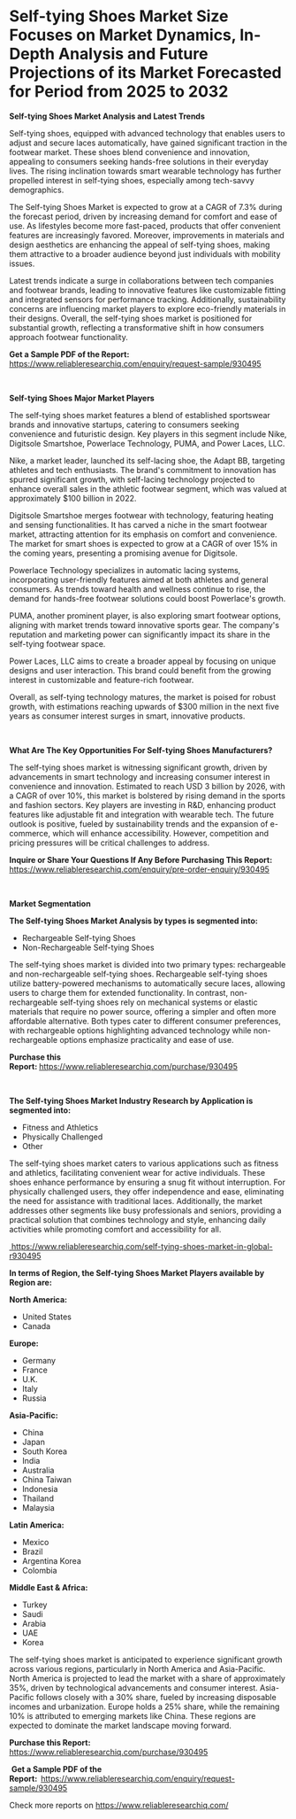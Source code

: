<p><h1>Self-tying Shoes Market Size Focuses on Market Dynamics, In-Depth Analysis and Future Projections of its Market Forecasted for Period from 2025 to 2032</h1></p><p><strong>Self-tying Shoes Market Analysis and Latest Trends</strong></p>
<p><p>Self-tying shoes, equipped with advanced technology that enables users to adjust and secure laces automatically, have gained significant traction in the footwear market. These shoes blend convenience and innovation, appealing to consumers seeking hands-free solutions in their everyday lives. The rising inclination towards smart wearable technology has further propelled interest in self-tying shoes, especially among tech-savvy demographics.</p><p>The Self-tying Shoes Market is expected to grow at a CAGR of 7.3% during the forecast period, driven by increasing demand for comfort and ease of use. As lifestyles become more fast-paced, products that offer convenient features are increasingly favored. Moreover, improvements in materials and design aesthetics are enhancing the appeal of self-tying shoes, making them attractive to a broader audience beyond just individuals with mobility issues.</p><p>Latest trends indicate a surge in collaborations between tech companies and footwear brands, leading to innovative features like customizable fitting and integrated sensors for performance tracking. Additionally, sustainability concerns are influencing market players to explore eco-friendly materials in their designs. Overall, the self-tying shoes market is positioned for substantial growth, reflecting a transformative shift in how consumers approach footwear functionality.</p></p>
<p><strong>Get a Sample PDF of the Report:&nbsp;</strong> <a href="https://www.reliableresearchiq.com/enquiry/request-sample/930495?utm_campaign=2302&utm_medium=2&utm_source=Github&utm_content=ia&utm_term=21032025&utm_id=self-tying-shoes">https://www.reliableresearchiq.com/enquiry/request-sample/930495</a></p>
<p>&nbsp;</p>
<p><strong>Self-tying Shoes Major Market Players</strong></p>
<p><p>The self-tying shoes market features a blend of established sportswear brands and innovative startups, catering to consumers seeking convenience and futuristic design. Key players in this segment include Nike, Digitsole Smartshoe, Powerlace Technology, PUMA, and Power Laces, LLC.</p><p>Nike, a market leader, launched its self-lacing shoe, the Adapt BB, targeting athletes and tech enthusiasts. The brand's commitment to innovation has spurred significant growth, with self-lacing technology projected to enhance overall sales in the athletic footwear segment, which was valued at approximately $100 billion in 2022.</p><p>Digitsole Smartshoe merges footwear with technology, featuring heating and sensing functionalities. It has carved a niche in the smart footwear market, attracting attention for its emphasis on comfort and convenience. The market for smart shoes is expected to grow at a CAGR of over 15% in the coming years, presenting a promising avenue for Digitsole.</p><p>Powerlace Technology specializes in automatic lacing systems, incorporating user-friendly features aimed at both athletes and general consumers. As trends toward health and wellness continue to rise, the demand for hands-free footwear solutions could boost Powerlace's growth.</p><p>PUMA, another prominent player, is also exploring smart footwear options, aligning with market trends toward innovative sports gear. The company's reputation and marketing power can significantly impact its share in the self-tying footwear space.</p><p>Power Laces, LLC aims to create a broader appeal by focusing on unique designs and user interaction. This brand could benefit from the growing interest in customizable and feature-rich footwear.</p><p>Overall, as self-tying technology matures, the market is poised for robust growth, with estimations reaching upwards of $300 million in the next five years as consumer interest surges in smart, innovative products.</p></p>
<p>&nbsp;</p>
<p><strong>What Are The Key Opportunities For Self-tying Shoes Manufacturers?</strong></p>
<p><p>The self-tying shoes market is witnessing significant growth, driven by advancements in smart technology and increasing consumer interest in convenience and innovation. Estimated to reach USD 3 billion by 2026, with a CAGR of over 10%, this market is bolstered by rising demand in the sports and fashion sectors. Key players are investing in R&D, enhancing product features like adjustable fit and integration with wearable tech. The future outlook is positive, fueled by sustainability trends and the expansion of e-commerce, which will enhance accessibility. However, competition and pricing pressures will be critical challenges to address.</p></p>
<p><strong>Inquire or Share Your Questions If Any Before Purchasing This Report:</strong> <a href="https://www.reliableresearchiq.com/enquiry/pre-order-enquiry/930495?utm_campaign=2302&utm_medium=2&utm_source=Github&utm_content=ia&utm_term=21032025&utm_id=self-tying-shoes">https://www.reliableresearchiq.com/enquiry/pre-order-enquiry/930495</a></p>
<p>&nbsp;</p>
<p><strong>Market Segmentation</strong></p>
<p><strong>The Self-tying Shoes Market Analysis by types is segmented into:</strong></p>
<p><ul><li>Rechargeable Self-tying Shoes</li><li>Non-Rechargeable Self-tying Shoes</li></ul></p>
<p><p>The self-tying shoes market is divided into two primary types: rechargeable and non-rechargeable self-tying shoes. Rechargeable self-tying shoes utilize battery-powered mechanisms to automatically secure laces, allowing users to charge them for extended functionality. In contrast, non-rechargeable self-tying shoes rely on mechanical systems or elastic materials that require no power source, offering a simpler and often more affordable alternative. Both types cater to different consumer preferences, with rechargeable options highlighting advanced technology while non-rechargeable options emphasize practicality and ease of use.</p></p>
<p><strong>Purchase this Report:&nbsp;</strong><a href="https://www.reliableresearchiq.com/purchase/930495?utm_campaign=2302&utm_medium=2&utm_source=Github&utm_content=ia&utm_term=21032025&utm_id=self-tying-shoes">https://www.reliableresearchiq.com/purchase/930495</a></p>
<p>&nbsp;</p>
<p><strong>The Self-tying Shoes Market Industry Research by Application is segmented into:</strong></p>
<p><ul><li>Fitness and Athletics</li><li>Physically Challenged</li><li>Other</li></ul></p>
<p><p>The self-tying shoes market caters to various applications such as fitness and athletics, facilitating convenient wear for active individuals. These shoes enhance performance by ensuring a snug fit without interruption. For physically challenged users, they offer independence and ease, eliminating the need for assistance with traditional laces. Additionally, the market addresses other segments like busy professionals and seniors, providing a practical solution that combines technology and style, enhancing daily activities while promoting comfort and accessibility for all.</p></p>
<p><a href="https://www.reliableresearchiq.com/self-tying-shoes-market-in-global-r930495?utm_campaign=2302&utm_medium=2&utm_source=Github&utm_content=ia&utm_term=21032025&utm_id=self-tying-shoes">&nbsp;https://www.reliableresearchiq.com/self-tying-shoes-market-in-global-r930495</a></p>
<p><strong>In terms of Region, the Self-tying Shoes Market Players available by Region are:</strong></p>
<p>
    <p> <strong> North America: </strong>
        <ul>
            <li>United States</li>
            <li>Canada</li>
        </ul>
        </p> 
    <p> <strong> Europe: </strong>
        <ul>
            <li>Germany</li>
            <li>France</li>
            <li>U.K.</li>
            <li>Italy</li>
            <li>Russia</li>
        </ul>
        </p> 
    <p> <strong> Asia-Pacific: </strong>
        <ul>
            <li>China</li>
            <li>Japan</li>
            <li>South Korea</li>
            <li>India</li>
            <li>Australia</li>
            <li>China Taiwan</li>
            <li>Indonesia</li>
            <li>Thailand</li>
            <li>Malaysia</li>
        </ul>
        </p> 
    <p> <strong> Latin America: </strong>
        <ul>
            <li>Mexico</li>
            <li>Brazil</li>
            <li>Argentina Korea</li>
            <li>Colombia</li>
        </ul>
        </p> 
    <p> <strong> Middle East & Africa: </strong>
        <ul>
            <li>Turkey</li>
            <li>Saudi</li>
            <li>Arabia</li>
            <li>UAE</li>
            <li>Korea</li>
        </ul>
    </p>
    </p>
<p><p>The self-tying shoes market is anticipated to experience significant growth across various regions, particularly in North America and Asia-Pacific. North America is projected to lead the market with a share of approximately 35%, driven by technological advancements and consumer interest. Asia-Pacific follows closely with a 30% share, fueled by increasing disposable incomes and urbanization. Europe holds a 25% share, while the remaining 10% is attributed to emerging markets like China. These regions are expected to dominate the market landscape moving forward.</p></p>
<p><strong>Purchase this Report: </strong><a href="https://www.reliableresearchiq.com/purchase/930495?utm_campaign=2302&utm_medium=2&utm_source=Github&utm_content=ia&utm_term=21032025&utm_id=self-tying-shoes">https://www.reliableresearchiq.com/purchase/930495</a></p>
<p>&nbsp;<strong>Get a Sample PDF of the Report:&nbsp;&nbsp;</strong><a href="https://www.reliableresearchiq.com/enquiry/request-sample/930495?utm_campaign=2302&utm_medium=2&utm_source=Github&utm_content=ia&utm_term=21032025&utm_id=self-tying-shoes">https://www.reliableresearchiq.com/enquiry/request-sample/930495</a></p>
<p><strong></strong></p>
<p>Check more reports on <a href="https://www.reliableresearchiq.com/?utm_campaign=2302&utm_medium=2&utm_source=Github&utm_content=ia&utm_term=21032025&utm_id=self-tying-shoes">https://www.reliableresearchiq.com/</a></p>